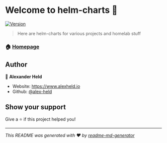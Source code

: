 # Welcome to helm-charts 👋
[![Version](https://img.shields.io/npm/v/helm-charts.svg)](https://www.npmjs.com/package/helm-charts)

> Here are helm-charts for various projects and homelab stuff

### 🏠 [Homepage](https://alexheld.io)

## Author

👤 **Alexander Held**

* Website: https://www.alexheld.io
* Github: [@alex-held](https://github.com/alex-held)

## Show your support

Give a ⭐️ if this project helped you!


***
_This README was generated with ❤️ by [readme-md-generator](https://github.com/kefranabg/readme-md-generator)_